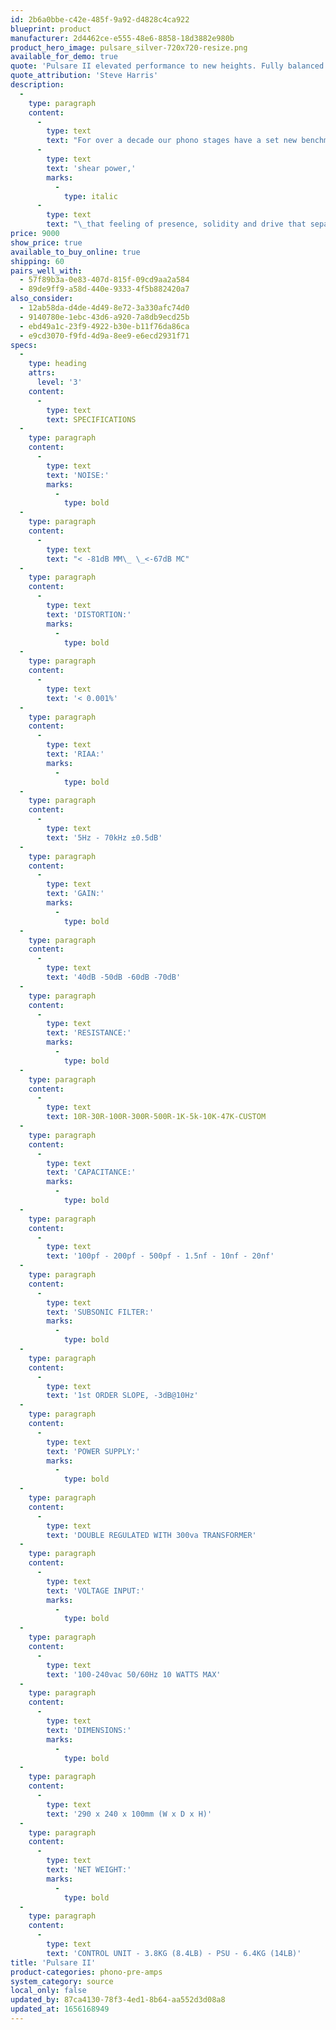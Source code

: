 ```yaml
---
id: 2b6a0bbe-c42e-485f-9a92-d4828c4ca922
blueprint: product
manufacturer: 2d4462ce-e555-48e6-8858-18d3882e980b
product_hero_image: pulsare_silver-720x720-resize.png
available_for_demo: true
quote: 'Pulsare II elevated performance to new heights. Fully balanced with negligible distortion and devoid of noise. With prodigious headroom, this is pure electronic artistry.'
quote_attribution: 'Steve Harris'
description:
  -
    type: paragraph
    content:
      -
        type: text
        text: "For over a decade our phono stages have a set new benchmark for musical enjoyment. Preceding our own designs, we tried many suitors and\_whilst offering excellent technical performance, they lacked realism. We call it\_"
      -
        type: text
        text: 'shear power,'
        marks:
          -
            type: italic
      -
        type: text
        text: "\_that feeling of presence, solidity and drive that separates just listening to HiFi with that feeling of being in the presence of the performance.\_\_"
price: 9000
show_price: true
available_to_buy_online: true
shipping: 60
pairs_well_with:
  - 57f89b3a-0e83-407d-815f-09cd9aa2a584
  - 89de9ff9-a58d-440e-9333-4f5b882420a7
also_consider:
  - 12ab58da-d4de-4d49-8e72-3a330afc74d0
  - 9140780e-1ebc-43d6-a920-7a8db9ecd25b
  - ebd49a1c-23f9-4922-b30e-b11f76da86ca
  - e9cd3070-f9fd-4d9a-8ee9-e6ecd2931f71
specs:
  -
    type: heading
    attrs:
      level: '3'
    content:
      -
        type: text
        text: SPECIFICATIONS
  -
    type: paragraph
    content:
      -
        type: text
        text: 'NOISE:'
        marks:
          -
            type: bold
  -
    type: paragraph
    content:
      -
        type: text
        text: "< -81dB MM\_ \_<-67dB MC"
  -
    type: paragraph
    content:
      -
        type: text
        text: 'DISTORTION:'
        marks:
          -
            type: bold
  -
    type: paragraph
    content:
      -
        type: text
        text: '< 0.001%'
  -
    type: paragraph
    content:
      -
        type: text
        text: 'RIAA:'
        marks:
          -
            type: bold
  -
    type: paragraph
    content:
      -
        type: text
        text: '5Hz - 70kHz ±0.5dB'
  -
    type: paragraph
    content:
      -
        type: text
        text: 'GAIN:'
        marks:
          -
            type: bold
  -
    type: paragraph
    content:
      -
        type: text
        text: '40dB -50dB -60dB -70dB'
  -
    type: paragraph
    content:
      -
        type: text
        text: 'RESISTANCE:'
        marks:
          -
            type: bold
  -
    type: paragraph
    content:
      -
        type: text
        text: 10R-30R-100R-300R-500R-1K-5k-10K-47K-CUSTOM
  -
    type: paragraph
    content:
      -
        type: text
        text: 'CAPACITANCE:'
        marks:
          -
            type: bold
  -
    type: paragraph
    content:
      -
        type: text
        text: '100pf - 200pf - 500pf - 1.5nf - 10nf - 20nf'
  -
    type: paragraph
    content:
      -
        type: text
        text: 'SUBSONIC FILTER:'
        marks:
          -
            type: bold
  -
    type: paragraph
    content:
      -
        type: text
        text: '1st ORDER SLOPE, -3dB@10Hz'
  -
    type: paragraph
    content:
      -
        type: text
        text: 'POWER SUPPLY:'
        marks:
          -
            type: bold
  -
    type: paragraph
    content:
      -
        type: text
        text: 'DOUBLE REGULATED WITH 300va TRANSFORMER'
  -
    type: paragraph
    content:
      -
        type: text
        text: 'VOLTAGE INPUT:'
        marks:
          -
            type: bold
  -
    type: paragraph
    content:
      -
        type: text
        text: '100-240vac 50/60Hz 10 WATTS MAX'
  -
    type: paragraph
    content:
      -
        type: text
        text: 'DIMENSIONS:'
        marks:
          -
            type: bold
  -
    type: paragraph
    content:
      -
        type: text
        text: '290 x 240 x 100mm (W x D x H)'
  -
    type: paragraph
    content:
      -
        type: text
        text: 'NET WEIGHT:'
        marks:
          -
            type: bold
  -
    type: paragraph
    content:
      -
        type: text
        text: 'CONTROL UNIT - 3.8KG (8.4LB) - PSU - 6.4KG (14LB)'
title: 'Pulsare II'
product-categories: phono-pre-amps
system_category: source
local_only: false
updated_by: 87ca4130-78f3-4ed1-8b64-aa552d3d08a8
updated_at: 1656168949
---
```

